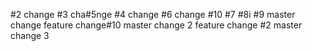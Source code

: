 #2 change
#3 cha#5nge
#4 change
#6 change
#10
#7
#8i
#9
master change
feature change#10
master change 2
feature change #2
master change 3
